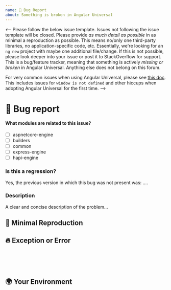 ```yaml
---
name: 🐞 Bug Report
about: Something is broken in Angular Universal
---
```


<--
Please follow the below issue template. Issues not following the issue template will be closed.
Please provide _as much detail as possible_ in as minimal a reproduction as possible. This means no/only one third-party
libraries, no application-specific code, etc. Essentially, we're looking for an `ng new` project with maybe one
additional file/change. If this is not possible, please look deeper into your issue or post it to StackOverflow 
for support. This is a bug/feature tracker, meaning that something is actively _missing or broken_ in Angular Universal.
Anything else does not belong on this forum.

For very common issues when using Angular Universal, please see [this doc](docs/gotchas.md). This includes
issues for `window is not defined` and other hiccups when adopting Angular Universal for the first time.
-->

# 🐞 Bug report

#### What modules are related to this issue?
<!-- ✍️edit: -->
- [ ] aspnetcore-engine
- [ ] builders
- [ ] common
- [ ] express-engine
- [ ] hapi-engine

### Is this a regression?

<!-- Did this behavior used to work in the previous version? -->
<!-- ✍️--> Yes, the previous version in which this bug was not present was: ....

### Description

<!-- ✍️--> A clear and concise description of the problem...

## 🔬 Minimal Reproduction
<!--
Simple steps to reproduce this bug.

Please include: commands run (including args), packages added, related code changes.

If reproduction steps are not enough for reproduction of your issue, please create a minimal GitHub repository with the reproduction of the issue. 
A good way to make a minimal reproduction is to create a new app via `ng new repro-app` and add the minimum possible code to show the problem. 
Share the link to the repo below along with step-by-step instructions to reproduce the problem, as well as expected and actual behavior.

Issues that don't have enough info and can't be reproduced will be closed.

You can read more about issue submission guidelines here: https://github.com/angular/universal/blob/master/CONTRIBUTING.md#-submitting-an-issue
-->

## 🔥 Exception or Error
<pre><code>
<!-- If the issue is accompanied by an exception or an error, please share it below: -->
<!-- ✍️-->

</code></pre>


## 🌍 Your Environment
<pre><code>
<!-- run `ng version` and paste output below -->
<!-- ✍️-->

</code></pre>
